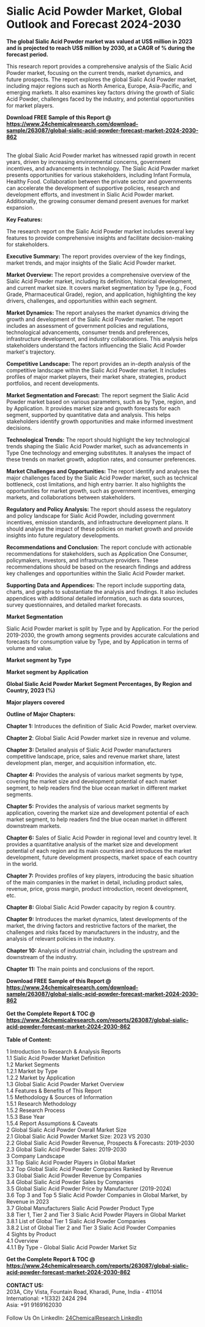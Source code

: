 <h1>Sialic Acid Powder Market, Global Outlook and Forecast 2024-2030</h1><p><strong>The global Sialic Acid Powder market was valued at US$ million in 2023 and is projected to reach US$ million by 2030, at a CAGR of % during the forecast period.</strong></p><p>
</p><p>This research report provides a comprehensive analysis of the Sialic Acid Powder market, focusing on the current trends, market dynamics, and future prospects. The report explores the global Sialic Acid Powder market, including major regions such as North America, Europe, Asia-Pacific, and emerging markets. It also examines key factors driving the growth of Sialic Acid Powder, challenges faced by the industry, and potential opportunities for market players.</p><div><b>Download FREE Sample of this Report @ 
            <a href="https://www.24chemicalresearch.com/download-sample/263087/global-sialic-acid-powder-forecast-market-2024-2030-862">
            https://www.24chemicalresearch.com/download-sample/263087/global-sialic-acid-powder-forecast-market-2024-2030-862</a></b></div><br><p>
The global Sialic Acid Powder market has witnessed rapid growth in recent years, driven by increasing environmental concerns, government incentives, and advancements in technology. The Sialic Acid Powder market presents opportunities for various stakeholders, including Infant Formula, Healthy Food. Collaboration between the private sector and governments can accelerate the development of supportive policies, research and development efforts, and investment in Sialic Acid Powder market. Additionally, the growing consumer demand present avenues for market expansion.</p><p>
</p><p>
<strong>Key Features:</strong></p><p>
The research report on the Sialic Acid Powder market includes several key features to provide comprehensive insights and facilitate decision-making for stakeholders.</p><p>
<strong>Executive Summary: </strong>The report provides overview of the key findings, market trends, and major insights of the Sialic Acid Powder market.</p><p>
<strong>Market Overview: </strong>The report provides a comprehensive overview of the Sialic Acid Powder market, including its definition, historical development, and current market size. It covers market segmentation by Type (e.g., Food Grade, Pharmaceutical Grade), region, and application, highlighting the key drivers, challenges, and opportunities within each segment.</p><p>
<strong>Market Dynamics: </strong>The report analyses the market dynamics driving the growth and development of the Sialic Acid Powder market. The report includes an assessment of government policies and regulations, technological advancements, consumer trends and preferences, infrastructure development, and industry collaborations. This analysis helps stakeholders understand the factors influencing the Sialic Acid Powder market's trajectory.</p><p>
<strong>Competitive Landscape:</strong> The report provides an in-depth analysis of the competitive landscape within the Sialic Acid Powder market. It includes profiles of major market players, their market share, strategies, product portfolios, and recent developments.</p><p>
<strong>Market Segmentation and Forecast:</strong> The report segment the Sialic Acid Powder market based on various parameters, such as by Type, region, and by Application. It provides market size and growth forecasts for each segment, supported by quantitative data and analysis. This helps stakeholders identify growth opportunities and make informed investment decisions.</p><p>
<strong>Technological Trends:</strong> The report should highlight the key technological trends shaping the Sialic Acid Powder market, such as advancements in Type One technology and emerging substitutes. It analyses the impact of these trends on market growth, adoption rates, and consumer preferences.</p><p>
<strong>Market Challenges and Opportunities:</strong> The report identify and analyses the major challenges faced by the Sialic Acid Powder market, such as technical bottleneck, cost limitations, and high entry barrier. It also highlights the opportunities for market growth, such as government incentives, emerging markets, and collaborations between stakeholders.</p><p>
<strong>Regulatory and Policy Analysis: </strong>The report should assess the regulatory and policy landscape for Sialic Acid Powder, including government incentives, emission standards, and infrastructure development plans. It should analyse the impact of these policies on market growth and provide insights into future regulatory developments.</p><p>
<strong>Recommendations and Conclusion</strong>: The report conclude with actionable recommendations for stakeholders, such as Application One Consumer, policymakers, investors, and infrastructure providers. These recommendations should be based on the research findings and address key challenges and opportunities within the Sialic Acid Powder market.</p><p>
<strong>Supporting Data and Appendices:</strong> The report include supporting data, charts, and graphs to substantiate the analysis and findings. It also includes appendices with additional detailed information, such as data sources, survey questionnaires, and detailed market forecasts.</p><p>
<strong>Market Segmentation</strong></p><p>
Sialic Acid Powder market is split by Type and by Application. For the period 2019-2030, the growth among segments provides accurate calculations and forecasts for consumption value by Type, and by Application in terms of volume and value.</p><p>
<strong>Market segment by Type</strong></p><p>
</p><p>
</p><p><strong>Market segment by Application</strong></p><p>
</p><p>
</p><p><strong>Global Sialic Acid Powder Market Segment Percentages, By Region and Country, 2023 (%)</strong></p><p>
</p><p>
</p><p><strong>Major players covered</strong></p><p>
</p><p>
</p><p><strong>Outline of Major Chapters:</strong></p><p>
<strong>Chapter 1:</strong> Introduces the definition of Sialic Acid Powder, market overview.</p><p>
<strong>Chapter 2</strong>: Global Sialic Acid Powder market size in revenue and volume.</p><p>
<strong>Chapter 3: </strong>Detailed analysis of Sialic Acid Powder manufacturers competitive landscape, price, sales and revenue market share, latest development plan, merger, and acquisition information, etc.</p><p>
<strong>Chapter 4:</strong> Provides the analysis of various market segments by type, covering the market size and development potential of each market segment, to help readers find the blue ocean market in different market segments.</p><p>
<strong>Chapter 5:</strong> Provides the analysis of various market segments by application, covering the market size and development potential of each market segment, to help readers find the blue ocean market in different downstream markets.</p><p>
<strong>Chapter 6:</strong> Sales of Sialic Acid Powder in regional level and country level. It provides a quantitative analysis of the market size and development potential of each region and its main countries and introduces the market development, future development prospects, market space of each country in the world.</p><p>
<strong>Chapter 7:</strong> Provides profiles of key players, introducing the basic situation of the main companies in the market in detail, including product sales, revenue, price, gross margin, product introduction, recent development, etc.</p><p>
<strong>Chapter 8:</strong> Global Sialic Acid Powder capacity by region &amp; country.</p><p>
<strong>Chapter 9:</strong> Introduces the market dynamics, latest developments of the market, the driving factors and restrictive factors of the market, the challenges and risks faced by manufacturers in the industry, and the analysis of relevant policies in the industry.</p><p>
<strong>Chapter 10:</strong> Analysis of industrial chain, including the upstream and downstream of the industry.</p><p>
<strong>Chapter 11:</strong> The main points and conclusions of the report.</p><div><b>Download FREE Sample of this Report @ 
            <a href="https://www.24chemicalresearch.com/download-sample/263087/global-sialic-acid-powder-forecast-market-2024-2030-862">
            https://www.24chemicalresearch.com/download-sample/263087/global-sialic-acid-powder-forecast-market-2024-2030-862</a></b></div><br><div><b>Get the Complete Report & TOC @ 
            <a href="https://www.24chemicalresearch.com/reports/263087/global-sialic-acid-powder-forecast-market-2024-2030-862">
            https://www.24chemicalresearch.com/reports/263087/global-sialic-acid-powder-forecast-market-2024-2030-862</a></b></div><br>
            <b>Table of Content:</b><p>1 Introduction to Research & Analysis Reports<br />
    1.1 Sialic Acid Powder Market Definition<br />
    1.2 Market Segments<br />
        1.2.1 Market by Type<br />
        1.2.2 Market by Application<br />
    1.3 Global Sialic Acid Powder Market Overview<br />
    1.4 Features & Benefits of This Report<br />
    1.5 Methodology & Sources of Information<br />
        1.5.1 Research Methodology<br />
        1.5.2 Research Process<br />
        1.5.3 Base Year<br />
        1.5.4 Report Assumptions & Caveats<br />
2 Global Sialic Acid Powder Overall Market Size<br />
    2.1 Global Sialic Acid Powder Market Size: 2023 VS 2030<br />
    2.2 Global Sialic Acid Powder Revenue, Prospects & Forecasts: 2019-2030<br />
    2.3 Global Sialic Acid Powder Sales: 2019-2030<br />
3 Company Landscape<br />
    3.1 Top Sialic Acid Powder Players in Global Market<br />
    3.2 Top Global Sialic Acid Powder Companies Ranked by Revenue<br />
    3.3 Global Sialic Acid Powder Revenue by Companies<br />
    3.4 Global Sialic Acid Powder Sales by Companies<br />
    3.5 Global Sialic Acid Powder Price by Manufacturer (2019-2024)<br />
    3.6 Top 3 and Top 5 Sialic Acid Powder Companies in Global Market, by Revenue in 2023<br />
    3.7 Global Manufacturers Sialic Acid Powder Product Type<br />
    3.8 Tier 1, Tier 2 and Tier 3 Sialic Acid Powder Players in Global Market<br />
        3.8.1 List of Global Tier 1 Sialic Acid Powder Companies<br />
        3.8.2 List of Global Tier 2 and Tier 3 Sialic Acid Powder Companies<br />
4 Sights by Product<br />
    4.1 Overview<br />
        4.1.1 By Type - Global Sialic Acid Powder Market Siz</p><div><b>Get the Complete Report & TOC @ 
            <a href="https://www.24chemicalresearch.com/reports/263087/global-sialic-acid-powder-forecast-market-2024-2030-862">
            https://www.24chemicalresearch.com/reports/263087/global-sialic-acid-powder-forecast-market-2024-2030-862</a></b></div><br><b>CONTACT US:</b><br>
            203A, City Vista, Fountain Road, Kharadi, Pune, India - 411014<br>
            International: +1(332) 2424 294<br>
            Asia: +91 9169162030 <br><br>
            Follow Us On LinkedIn: <a href="https://www.linkedin.com/company/24chemicalresearch/">24ChemicalResearch LinkedIn</a>